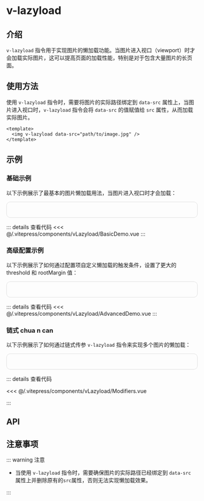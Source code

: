 # v-lazyload

## 介绍

`v-lazyload` 指令用于实现图片的懒加载功能。当图片进入视口（viewport）时才会加载实际图片，这可以提高页面的加载性能，特别是对于包含大量图片的长页面。

## 使用方法

使用 `v-lazyload` 指令时，需要将图片的实际路径绑定到 `data-src` 属性上，当图片进入视口时，`v-lazyload` 指令会将 `data-src` 的值赋值给 `src` 属性，从而加载实际图片。

```vue
<template>
  <img v-lazyload data-src="path/to/image.jpg" />
</template>
```

## 示例

### 基础示例

以下示例展示了最基本的图片懒加载用法，当图片进入视口时才会加载：

<div class="demo-container">
  <BasicDemo />
</div>

::: details 查看代码
<<< @/.vitepress/components/vLazyload/BasicDemo.vue
:::

### 高级配置示例

以下示例展示了如何通过配置项自定义懒加载的触发条件，设置了更大的 threshold 和 rootMargin 值：

<div class="demo-container">
  <AdvancedDemo />
</div>

::: details 查看代码
<<< @/.vitepress/components/vLazyload/AdvancedDemo.vue
:::

### 链式 chua n can

以下示例展示了如何通过链式传参 `v-lazyload` 指令来实现多个图片的懒加载：

<div class="demo-container">
  <Modifiers />
</div>

::: details 查看代码

<<< @/.vitepress/components/vLazyload/Modifiers.vue

:::

## API

<ApiTable :data="data"/>

## 注意事项

::: warning 注意

- 当使用 `v-lazyload` 指令时，需要确保图片的实际路径已经绑定到 `data-src` 属性上并删除原有的`src`属性，否则无法实现懒加载效果。

:::

<script setup>
import BasicDemo from '../.vitepress/components/vLazyload/BasicDemo.vue'
import AdvancedDemo from '../.vitepress/components/vLazyload/AdvancedDemo.vue'
import ApiTable from '../.vitepress/components/ApiTable.vue';
import Modifiers from '../.vitepress/components/vLazyload/Modifiers.vue'

const data = [
    {
        name: 'value',
        type: 'Object',
        required: false,
        default: '{}',
        description: '图片的懒加载配置项，不指定时，将使用默认配置。'
    },
    {
        name: 'threshold',
        type: 'Number',
        required: false,
        default: '0',
        description: '图片进入视口的触发阈值，单位为像素。'
    },
    {
        name: 'rootMargin',
        type: 'Number',
        required: false,
        default: '0',
        description: '根元素的外边距，用于计算图片进入视口的触发阈值。'
    }
]
</script>

<style>
.demo-container {
  border: 1px solid #ddd;
  padding: 20px;
  border-radius: 10px;
  display: flex;
  flex-direction: column;
  gap: 20px;
}
</style>
